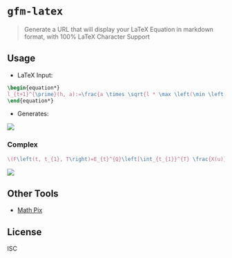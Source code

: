 # `gfm-latex`

> Generate a URL that will display your LaTeX Equation in markdown format, with 100% LaTeX Character Support

## Usage

- LaTeX Input:

```latex
\begin{equation*}
l_{t+1}^{\prime}(h, a):=\frac{a \times \sqrt{l * \max \left(\min \left(\theta, l^{2}\right), 1\right)}}{100}
\end{equation*}
```

- Generates:

<img src="https://render.githubusercontent.com/render/math?math=%5Cbegin%7Bequation*%7D%0Al_%7Bt%2B1%7D%5E%7B%5Cprime%7D(h%2C%20a)%3A%3D%5Cfrac%7Ba%20%5Ctimes%20%5Csqrt%7Bl%20*%20%5Cmax%20%5Cleft(%5Cmin%20%5Cleft(%5Ctheta%2C%20l%5E%7B2%7D%5Cright)%2C%201%5Cright)%7D%7D%7B100%7D%0A%5Cend%7Bequation*%7D">

### Complex

```latex
\(F\left(t, t_{1}, T\right)=E_{t}^{Q}\left[\int_{t_{1}}^{T} \frac{X(u)}{T-t_{1}} d u\right]=\left\{\begin{array}{l}\frac{e^{r(T-t)}-e^{r\left(t_{1}-t\right)}}{\left(T-t_{1}\right) r} X_{t} \\ \int_{t_{1}}^{t} \frac{X_{u}}{T-t_{1}} d u+\frac{e^{r(T-t)}-1}{\left(T-t_{1}\right) r} X_{t} \\ (6.7)\end{array}\right.\)
```

<img src="https://render.githubusercontent.com/render/math?math=%5C(F%5Cleft(t%2C%20t_%7B1%7D%2C%20T%5Cright)%3DE_%7Bt%7D%5E%7BQ%7D%5Cleft%5B%5Cint_%7Bt_%7B1%7D%7D%5E%7BT%7D%20%5Cfrac%7BX(u)%7D%7BT-t_%7B1%7D%7D%20d%20u%5Cright%5D%3D%5Cleft%5C%7B%5Cbegin%7Barray%7D%7Bl%7D%5Cfrac%7Be%5E%7Br(T-t)%7D-e%5E%7Br%5Cleft(t_%7B1%7D-t%5Cright)%7D%7D%7B%5Cleft(T-t_%7B1%7D%5Cright)%20r%7D%20X_%7Bt%7D%20%5C%5C%20%5Cint_%7Bt_%7B1%7D%7D%5E%7Bt%7D%20%5Cfrac%7BX_%7Bu%7D%7D%7BT-t_%7B1%7D%7D%20d%20u%2B%5Cfrac%7Be%5E%7Br(T-t)%7D-1%7D%7B%5Cleft(T-t_%7B1%7D%5Cright)%20r%7D%20X_%7Bt%7D%20%5C%5C%20(6.7)%5Cend%7Barray%7D%5Cright.%5C)">


## Other Tools

- [Math Pix](https://mathpix.com/)

## License

ISC
